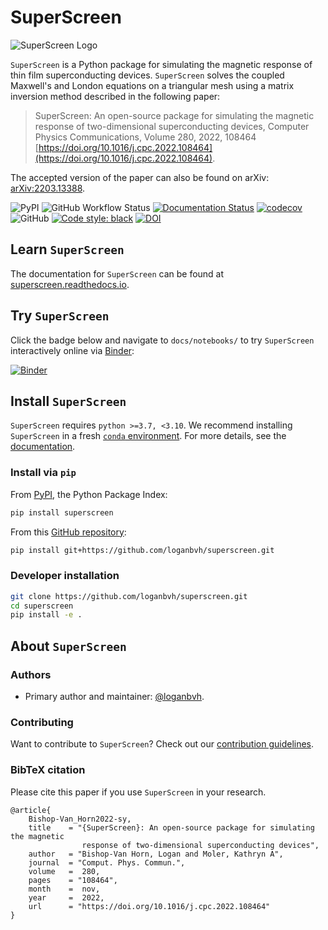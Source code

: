 # SuperScreen

![SuperScreen Logo](docs/images/logo_currents_small.png)

`SuperScreen` is a Python package for simulating the magnetic response of thin film superconducting devices. `SuperScreen` solves the coupled Maxwell's and London equations on a triangular mesh using a matrix inversion method described in the following paper:

>SuperScreen: An open-source package for simulating the magnetic response of two-dimensional superconducting devices, Computer Physics Communications, Volume 280, 2022, 108464 [https://doi.org/10.1016/j.cpc.2022.108464](https://doi.org/10.1016/j.cpc.2022.108464).

The accepted version of the paper can also be found on arXiv: [arXiv:2203.13388](https://doi.org/10.48550/arXiv.2203.13388).

![PyPI](https://img.shields.io/pypi/v/superscreen) ![GitHub Workflow Status](https://img.shields.io/github/actions/workflow/status/loganbvh/superscreen/lint-and-test.yml?branch=main) [![Documentation Status](https://readthedocs.org/projects/superscreen/badge/?version=latest)](https://superscreen.readthedocs.io/en/latest/?badge=latest) [![codecov](https://codecov.io/gh/loganbvh/superscreen/branch/main/graph/badge.svg?token=XW7LSY8WVD)](https://codecov.io/gh/loganbvh/superscreen) ![GitHub](https://img.shields.io/github/license/loganbvh/superscreen) [![Code style: black](https://img.shields.io/badge/code%20style-black-000000.svg)](https://github.com/psf/black) [![DOI](https://zenodo.org/badge/376110557.svg)](https://zenodo.org/badge/latestdoi/376110557)

## Learn `SuperScreen`

The documentation for `SuperScreen` can be found at [superscreen.readthedocs.io](https://superscreen.readthedocs.io/en/latest/).

## Try `SuperScreen`

Click the badge below and navigate to `docs/notebooks/` to try `SuperScreen` interactively online via [Binder](https://mybinder.org/):

[![Binder](https://mybinder.org/badge_logo.svg)](https://mybinder.org/v2/gh/loganbvh/superscreen/HEAD)

## Install `SuperScreen`

`SuperScreen` requires `python >=3.7, <3.10`. We recommend installing `SuperScreen` in a fresh [`conda` environment](https://docs.conda.io/projects/conda/en/latest/user-guide/tasks/manage-environments.html). For more details, see the [documentation](https://superscreen.readthedocs.io/en/latest/).

### Install via `pip`

From [PyPI](https://pypi.org/project/superscreen/), the Python Package Index:

```bash
pip install superscreen
```

From this [GitHub repository](https://github.com/loganbvh/superscreen/):

```bash
pip install git+https://github.com/loganbvh/superscreen.git
```

### Developer installation

```bash
git clone https://github.com/loganbvh/superscreen.git
cd superscreen
pip install -e .
```

## About `SuperScreen`

### Authors

- Primary author and maintainer: [@loganbvh](https://github.com/loganbvh/).

### Contributing

Want to contribute to `SuperScreen`? Check out our [contribution guidelines](CONTRIBUTING.md).

### BibTeX citation

Please cite this paper if you use `SuperScreen` in your research.

    @article{
        Bishop-Van_Horn2022-sy,
        title    = "{SuperScreen}: An open-source package for simulating the magnetic
                    response of two-dimensional superconducting devices",
        author   = "Bishop-Van Horn, Logan and Moler, Kathryn A",
        journal  = "Comput. Phys. Commun.",
        volume   =  280,
        pages    = "108464",
        month    =  nov,
        year     =  2022,
        url      = "https://doi.org/10.1016/j.cpc.2022.108464"
    }
